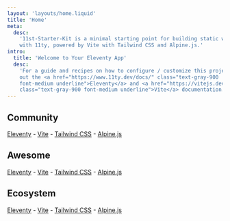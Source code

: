 ```yaml
---
layout: 'layouts/home.liquid'
title: 'Home'
meta:
  desc:
    '11st-Starter-Kit is a minimal starting point for building static websites
    with 11ty, powered by Vite with Tailwind CSS and Alpine.js.'
intro:
  title: 'Welcome to Your Eleventy App'
  desc:
    'For a guide and recipes on how to configure / customize this project, check
    out the <a href="https://www.11ty.dev/docs/" class="text-gray-900
    font-medium underline">Eleventy</a> and <a href="https://vitejs.dev/"
    class="text-gray-900 font-medium underline">Vite</a> documentation.'
---
```


## Community

[Eleventy](https://www.11ty.dev/news/discord/) -
[Vite](https://chat.vitejs.dev/) - [Tailwind
CSS](https://tailwindcss.com/discord) - [Alpine.js](https://discord.gg/CGmj5nq)

## Awesome

[Eleventy](https://github.com/scottishstoater/awesome-eleventy) -
[Vite](https://github.com/vitejs/awesome-vite) - [Tailwind
CSS](https://github.com/aniftyco/awesome-tailwindcss) -
[Alpine.js](https://github.com/alpine-collective/awesome)

## Ecosystem

[Eleventy](https://www.11ty.dev/) - [Vite](https://vitejs.dev/) -
[Tailwind CSS](https://tailwindcss.com/) - [Alpine.js](https://github.com/alpinejs/alpine/)
